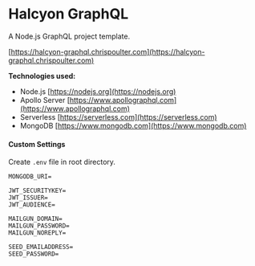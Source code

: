 # Halcyon GraphQL

A Node.js GraphQL project template.

[https://halcyon-graphql.chrispoulter.com](https://halcyon-graphql.chrispoulter.com)

**Technologies used:**

-   Node.js
    [https://nodejs.org](https://nodejs.org)
-   Apollo Server
    [https://www.apollographql.com](https://www.apollographql.com)
-   Serverless
    [https://serverless.com](https://serverless.com)
-   MongoDB
    [https://www.mongodb.com](https://www.mongodb.com)

#### Custom Settings

Create `.env` file in root directory.

```
MONGODB_URI=

JWT_SECURITYKEY=
JWT_ISSUER=
JWT_AUDIENCE=

MAILGUN_DOMAIN=
MAILGUN_PASSWORD=
MAILGUN_NOREPLY=

SEED_EMAILADDRESS=
SEED_PASSWORD=
```
